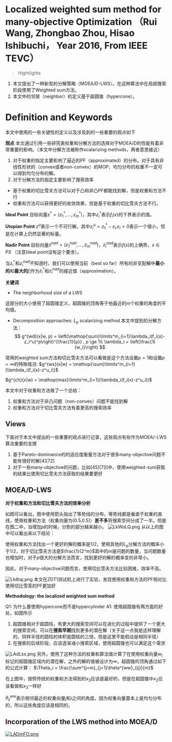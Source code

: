 # Localized weighted sum method for many-objective Optimization （Rui Wang, Zhongbao Zhou, Hisao Ishibuchi， Year 2016, From IEEE TEVC）

> Hightlights

1. 本文提出了一种新型的分解策略（MOEA/D-LWS）。在这种算法中在局部搜索阶段使用了Weighted sum方法。
2. 本文中的邻居（neighbor）的定义基于超圆锥（hypercone）。

# Definition and Keywords
本文中使用的一些关键性的定义以及涉及到的一些重要的观点如下

**观点**
本文通过引用一些研究表权重和分解方法的选择对于MOEA/D的性能有着非常重要的影响。（本文中分解方法被称作scalarizing methods，两者意思接近）
1. 对于权重的指定主要影响了逼近的PF（approximated）的分布。对于具有非线性形状的（convex或者non-convex）的MOP，均匀分布的权重不一定可以得到均匀分布的解。
2. 对于分解方法的指定主要影响了搜索效率
- 基于权重的切比雪夫方法可以对于凸和非凸PF都能找到解，但是权重和方法不行
- 权重和方法可以获得更好的收敛效果，但是基于权重的切比雪夫方法不行。

**Ideal Point**
目标向量$z^* = (z_1^*,\dots,z_m^*)$，其中$z_i^*$表示$f_i(x)$的下界表示的值。

**Utopian Point**
$z^u$表示一个不可行解，其中$z^u_i = z_1^* - \varepsilon_i$,$\varepsilon_i > 0$表示一个很小，但是在计算上仍然显著的标量。

**Nadir Point**
目标向量$z^{nad} = (z^{nad}_1,\dots,z^{nad}_m)$，$z^{nad}_i$表示$f(x)$的上确界，$x\in PS$ （注意Ideal point没有这个要求）。

当$z_i^*$和$z_i^{nad}$不知道时，我们可以使用当前（best so far）所有的非支配解中**最小的**和**最大的**$f_i$作为$z_i^*$和$z_i^{nad}$的接近值（approximation）。


**关键词**

- The neighborhood size of a LWS

这部分的大小使用了超圆锥定义，超圆锥的顶角等于他最近的$m$个权重的角度的平均值。

- Decomposition approaches: $L_p$ scalarizing method
本文中提到的分解方法：
$$
g^{wd}(x|w, p) = \left(\mathop{\sum}\limits^m_{i=1}\lambda_i(f_i(x)-z_i^u)^p\right)^{\frac{1}{p}} , p \ge 1\\
\lambda_i = \left(\frac{1}{w_i}\right)
$$

常用的weighted sum方法和切比雪夫方法可以看做是这个方法设置$p=1$和设置$p=\infty$的特殊情况:
$g^{ws}(x|w) = \mathop{\sum}\limits^m_{i=1}(\lambda_i(f_i(x)-z^u_i))$

$g^{ch}(x|w) = \mathop{max}\limits^m_{i=1}(\lambda_i(f_i(x)-z^u_i))$

本文中对于权重和方法做了一个总结：
1. 权重和方法对于非凸问题（non-convex）问题不能找到解
2. 权重和方法对于切比雪夫方法有着更高的搜索效率

## Views
下面对于本文中提出的一些重要的观点进行记录，这些观点有些作为MOEA/-LWS算法重要的支撑
1. 基于Pareto-dominance的的适应度衡量方法对于很多many-objective问题不能有很好的解[4][72]
2. 对于一些many-objective的问题，比如[45][73]中，使用weighted-sum获取的结果比使用切比雪夫方法获取的结果要更好

## MOEA/D-LWS

**对于权重和方法和切比雪夫方法的效率分析**

如图可以看出，图中使用箭头指出了等势线的分布，等势线都是垂直于权重的直线，使用权重和方法（权重向量为(0.5,0.5)）**差不多**将搜索空间分成了一半。但是在图二中，当增加$p$的时候，分割的部分越来越小。
![LkWoLQ.png](https://s1.ax1x.com/2022/04/10/LkWoLQ.png)
从以上的图中可以看出来以下结论：

使用权重和方法找出一个更好的解的概率是1/2，使用其他的$L_p$分解方法的概率小于1/2，对于切比雪夫方法是$\frac{1}{2^m}$其中的$m$是问题的数量，当问题数量也增加时，对于$p$很大的分解方法而言，找到更好的解的概率变的非常小。

因此，对于many-objective问题而言，使用切比雪夫方法比较困难，效率不高。

![Lk4taj.png](https://s1.ax1x.com/2022/04/10/Lk4taj.png) 本文在ZDT1测试机上进行了实验，发现使用权重和方法的PF相对比使用切比雪芙的PF更加好

**Methodology: the localized weighted sum method**

Q1: 为什么要使用hypercone而不是hypercylinder
A1: 使用超圆锥有两方面的好处，如图所示
1. 超圆锥相对于超圆柱，有更大的搜索空间可以在进化的过程中提供了一个更大的搜索空间，可以在**搜索早期**找到更多的潜在解（关于这一点我是这样理解的，同样半径的圆柱的体积是圆柱的三倍，但是这里不能假设是相同半径）
2. 在搜索的后续阶段，应该逐渐减小搜索区域，使用超圆锥也可以满足这个需求

![LAdLsx.png](https://s1.ax1x.com/2022/04/10/LAdLsx.png)
另外，使用了这种方法的权重和算法值计算了在使用权重向量$w_i$标记的超圆锥区域内的潜在解，之外的解的值被设计为$\infty$，超圆锥的顶角通过如下的公式计算：
$\Theta_i = \frac{\sum^{j=m}_{j=1}\theta^{ww}_{ij}}{m}$

在上图中，按照传统的权重和方法得到的$x_3$应该是最好的，但是在超圆锥中$x_2$应该看做和$x_3$一样好

$\theta^{ww}_{ij}$表示相邻最近的权重向量$j$和$i$之间的角度。因为权重向量基本上是均匀分布的，所以这些角度应该是相同的。

## Incorporation of the LWS method into MOEA/D

[![LADmFO.png](https://s1.ax1x.com/2022/04/10/LADmFO.png)](https://imgtu.com/i/LADmFO)